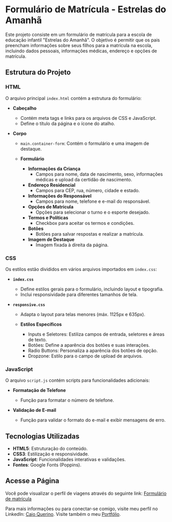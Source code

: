 # Formulário de Matrícula - Estrelas do Amanhã

Este projeto consiste em um formulário de matrícula para a escola de educação infantil "Estrelas do Amanhã". O objetivo é permitir que os pais preencham informações sobre seus filhos para a matrícula na escola, incluindo dados pessoais, informações médicas, endereço e opções de matrícula.

## Estrutura do Projeto

### HTML
O arquivo principal `index.html` contém a estrutura do formulário:

- **Cabeçalho**
  - Contém meta tags e links para os arquivos de CSS e JavaScript.
  - Define o título da página e o ícone do atalho.

- **Corpo**
  - `main.container-form`: Contém o formulário e uma imagem de destaque.

  - **Formulário**
    - **Informações da Criança**
      - Campos para nome, data de nascimento, sexo, informações médicas e upload da certidão de nascimento.
    - **Endereço Residencial**
      - Campos para CEP, rua, número, cidade e estado.
    - **Informações do Responsável**
      - Campos para nome, telefone e e-mail do responsável.
    - **Opções de Matrícula**
      - Opções para selecionar o turno e o esporte desejado.
    - **Termos e Políticas**
      - Checkbox para aceitar os termos e condições.
    - **Botões**
      - Botões para salvar respostas e realizar a matrícula.
    - **Imagem de Destaque**
      - Imagem fixada à direita da página.

### CSS
Os estilos estão divididos em vários arquivos importados em `index.css`:

- **`index.css`**
  - Define estilos gerais para o formulário, incluindo layout e tipografia.
  - Inclui responsividade para diferentes tamanhos de tela.

- **`responsive.css`**
  - Adapta o layout para telas menores (máx. 1125px e 635px).

  - **Estilos Específicos**
    - Inputs e Seletores: Estiliza campos de entrada, seletores e áreas de texto.
    - Botões: Define a aparência dos botões e suas interações.
    - Radio Buttons: Personaliza a aparência dos botões de opção.
    - Dropzone: Estilo para o campo de upload de arquivos.

### JavaScript
O arquivo `script.js` contém scripts para funcionalidades adicionais:

- **Formatação de Telefone**
  - Função para formatar o número de telefone.

- **Validação de E-mail**
  - Função para validar o formato do e-mail e exibir mensagens de erro.

## Tecnologias Utilizadas
- **HTML5**: Estruturação do conteúdo.
- **CSS3**: Estilização e responsividade.
- **JavaScript**: Funcionalidades interativas e validações.
- **Fontes**: Google Fonts (Poppins).

## Acesse a Página

Você pode visualizar o perfil de viagens através do seguinte link: [Formulário de matrícula](https://caioquerino.github.io/rocketseat-desafio-formulario-estrelas-do-amanha/)

Para mais informações ou para conectar-se comigo, visite meu perfil no LinkedIn: [Caio Querino](https://www.linkedin.com/in/caio-querino-1257622a5/). Visite também o meu [Portfólio](https://caioquerino.github.io/portfolio-caio/#habilidades).
